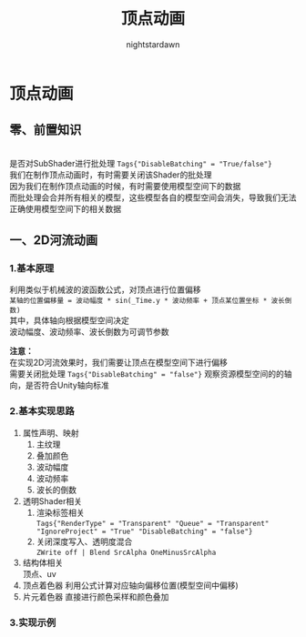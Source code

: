﻿---
title: 顶点动画
tags:
  - Shader
  - Shader基础
  - 动态效果
categories:
  - [技术美术, UnityShader，动态效果]
author:
  - nightstardawn
---

# 顶点动画
## 零、前置知识
</br>是否对SubShader进行批处理
`Tags{"DisableBatching" = "True/false"}`
</br>我们在制作顶点动画时，有时需要关闭该Shader的批处理
</br>因为我们在制作顶点动画的时候，有时需要使用模型空间下的数据
</br>而批处理会合并所有相关的模型，这些模型各自的模型空间会消失，导致我们无法正确使用模型空间下的相关数据

## 一、2D河流动画

### 1.基本原理
利用类似于机械波的波函数公式，对顶点进行位置偏移
</br>`某轴的位置偏移量 = 波动幅度 * sin(_Time.y * 波动频率 + 顶点某位置坐标 * 波长倒数)`
</br>其中，具体轴向根据模型空间决定
</br>波动幅度、波动频率、波长倒数为可调节参数

**注意：**
</br>在实现2D河流效果时，我们需要让顶点在模型空间下进行偏移
</br>需要关闭批处理
`Tags{"DisableBatching" = "false"}`
观察资源模型空间的的轴向，是否符合Unity轴向标准
### 2.基本实现思路
1. 属性声明、映射
   1. 主纹理
   2. 叠加颜色
   3. 波动幅度
   4. 波动频率
   5. 波长的倒数
2. 透明Shader相关
   1. 渲染标签相关
   </br>`Tags{"RenderType" = "Transparent" "Queue" = "Transparent" "IgnoreProject" = "True" "DisableBatching" = "false"}`
   2. 关闭深度写入、透明度混合
   </br>`ZWrite off | Blend SrcAlpha OneMinusSrcAlpha`
3. 结构体相关
    </br>顶点、uv
4. 顶点着色器
   利用公式计算对应轴向偏移位置(模型空间中偏移)
5. 片元着色器
   直接进行颜色采样和颜色叠加

### 3.实现示例






















